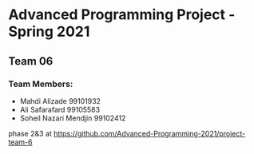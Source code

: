 # Advanced Programming Project - Spring 2021
## Team 06

### Team Members:
- Mahdi Alizade 99101932
- Ali Safarafard 99105583
- Soheil Nazari Mendjin 99102412

phase 2&3 at https://github.com/Advanced-Programming-2021/project-team-6
